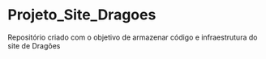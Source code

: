 # Projeto_Site_Dragoes
Repositório criado com o objetivo de armazenar código e infraestrutura do site de Dragões
